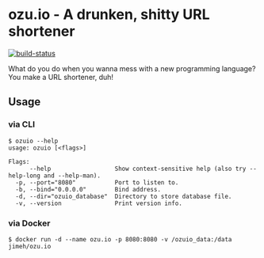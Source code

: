 # ozu.io - A drunken, shitty URL shortener

[![build-status](https://api.travis-ci.org/jimeh/ozu.io.svg)](https://travis-ci.org/jimeh/ozu.io)

What do you do when you wanna mess with a new programming language? You make a
URL shortener, duh!

## Usage

### via CLI

```
$ ozuio --help
usage: ozuio [<flags>]

Flags:
      --help                  Show context-sensitive help (also try --help-long and --help-man).
  -p, --port="8080"           Port to listen to.
  -b, --bind="0.0.0.0"        Bind address.
  -d, --dir="ozuio_database"  Directory to store database file.
  -v, --version               Print version info.
```

### via Docker

```
$ docker run -d --name ozu.io -p 8080:8080 -v /ozuio_data:/data jimeh/ozu.io
```
